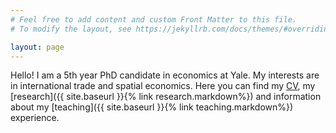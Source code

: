 ```yaml
---
# Feel free to add content and custom Front Matter to this file.
# To modify the layout, see https://jekyllrb.com/docs/themes/#overriding-theme-defaults

layout: page
---
```


Hello! I am a 5th year PhD candidate in economics at Yale. My interests are in international trade and spatial economics. Here you can find my [CV](/mysite/download/CV.pdf), my [research]({{ site.baseurl }}{% link research.markdown%}) and information about my [teaching]({{ site.baseurl }}{% link teaching.markdown%}) experience.
